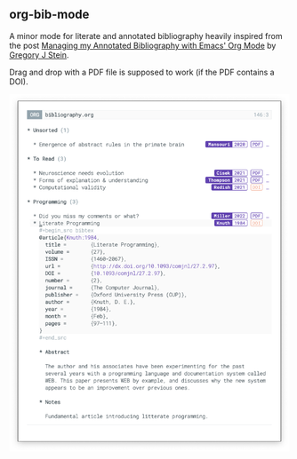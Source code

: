 ## org-bib-mode

A minor mode for literate and annotated bibliography heavily inspired from the post [Managing my Annotated Bibliography with Emacs' Org Mode](http://cachestocaches.com/2020/3/org-mode-annotated-bibliography/) by [Gregory J Stein](http://gjstein.com/).

Drag and drop with a PDF file is supposed to work (if the PDF contains a DOI).

[![](bibliography.png)](bibliography.png)
